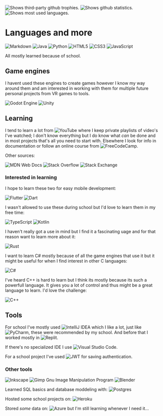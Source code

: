 <picture>
  <source media="(prefers-color-scheme: light)" srcset="https://github-profile-trophy.vercel.app/?username=GreenMan36&no-bg=true&no-frame=true&margin-w=15&column=-1">
  <source media="(prefers-color-scheme: dark)" srcset="https://github-profile-trophy.vercel.app/?username=GreenMan36&theme=onestar&no-bg=true&no-frame=true&margin-w=15&column=-1">
  <img alt="Shows third-party github trophies." src="https://github-profile-trophy.vercel.app/?username=GreenMan36&theme=for-the-badge&no-bg=true&no-frame=true&margin-w=15&column=-1">
</picture>

<picture>
  <source media="(prefers-color-scheme: light)" srcset="https://github-readme-stats.vercel.app/api?username=GreenMan36&show_icons=true&hide_border=true&border_radius=32&disable_animations=true&include_all_commits=true">
  <source media="(prefers-color-scheme: dark)" srcset="https://github-readme-stats.vercel.app/api?username=GreenMan36&show_icons=true&theme=dark&hide_border=true&border_radius=32&disable_animations=true&include_all_commits=true">
  <img alt="Shows github statistics." src="https://github-profile-trophy.vercel.app/?username=GreenMan36&theme=for-the-badge&no-bg=true&no-frame=true&margin-w=15&column=-1">
</picture>
<picture>
  <source media="(prefers-color-scheme: light)" srcset="https://github-readme-stats.vercel.app/api/top-langs/?username=GreenMan36&langs_count=10&show_icons=true&&hide_border=true&border_radius=32&disable_animations=true&include_all_commits=true&layout=compact#gh-light-mode-only">
  <source media="(prefers-color-scheme: dark)" srcset="https://github-readme-stats.vercel.app/api/top-langs/?username=GreenMan36&langs_count=10&show_icons=true&&hide_border=true&border_radius=32&disable_animations=true&include_all_commits=true&layout=compact#gh-dark-mode-only">
  <img alt="Shows most used languages." src="https://github-readme-stats.vercel.app/api/top-langs/?username=GreenMan36&langs_count=10&show_icons=true&&hide_border=true&border_radius=32&disable_animations=true&include_all_commits=true&layout=compact#gh-light-mode-only">
</picture>


# Languages and more
![Markdown](https://img.shields.io/badge/markdown-%23000000.svg?style=for-the-badge&logo=markdown&logoColor=white)
![Java](https://img.shields.io/badge/java-%23ED8B00.svg?style=for-the-badge&logo=java&logoColor=white)
![Python](https://img.shields.io/badge/python-3670A0?style=for-the-badge&logo=python&logoColor=ffdd54) ![HTML5](https://img.shields.io/badge/html5-%23E34F26.svg?style=for-the-badge&logo=html5&logoColor=white)
![CSS3](https://img.shields.io/badge/css3-%231572B6.svg?style=for-the-badge&logo=css3&logoColor=white)
![JavaScript](https://img.shields.io/badge/javascript-%23323330.svg?style=for-the-badge&logo=javascript&logoColor=%23F7DF1E)

All mostly learned because of school.

## Game engines
I havent used these engines to create games however I know my way around them and am interested in working with them for multiple future personal projects from VR games to tools.

![Godot Engine](https://img.shields.io/badge/GODOT-%23FFFFFF.svg?style=for-the-badge&logo=godot-engine)
![Unity](https://img.shields.io/badge/unity-%23000000.svg?style=for-the-badge&logo=unity&logoColor=white)


## Learning

I tend to learn a lot from ![YouTube](https://img.shields.io/badge/YouTube-%23FF0000.svg?style=flat&logo=YouTube&logoColor=white) where I keep private playlists of video's I've watched; I don't know everything but I do know what _can_ be done and in most projects that's all you need to start with. Elsewhere I look for info in documentation or follow an online course from ![FreeCodeCamp](https://img.shields.io/badge/Freecodecamp-%23123.svg?&style=flat&logo=freecodecamp&logoColor=green).

Other sources:

![MDN Web Docs](https://img.shields.io/badge/MDN_Web_Docs-black?style=for-the-badge&logo=mdnwebdocs&logoColor=white) ![Stack Overflow](https://img.shields.io/badge/-Stackoverflow-FE7A16?style=for-the-badge&logo=stack-overflow&logoColor=white) ![Stack Exchange](https://img.shields.io/badge/StackExchange-%23ffffff.svg?style=for-the-badge&logo=StackExchange&logoColor=white)

### Interested in learning
I hope to learn these two for easy mobile development:

![Flutter](https://img.shields.io/badge/Flutter-%2302569B.svg?style=for-the-badge&logo=Flutter&logoColor=white)
![Dart](https://img.shields.io/badge/dart-%230175C2.svg?style=for-the-badge&logo=dart&logoColor=white)

I wasn't allowed to use these during school but I'd love to learn them in my free time:

![TypeScript](https://img.shields.io/badge/typescript-%23007ACC.svg?style=for-the-badge&logo=typescript&logoColor=white)
![Kotlin](https://img.shields.io/badge/kotlin-%230095D5.svg?style=for-the-badge&logo=kotlin&logoColor=white)

I haven't really got a use in mind but I find it a fascinating 
uage and for that reason want to learn more about it:

![Rust](https://img.shields.io/badge/rust-%23000000.svg?style=for-the-badge&logo=rust&logoColor=white)

I want to learn C# mostly because of all the game engines that use it but it might be useful for when I find interest in other C languages:

![C#](https://img.shields.io/badge/c%23-%23239120.svg?style=for-the-badge&logo=c-sharp&logoColor=white)

I've heard C++ is hard to learn but I think its mostly because its such a powerfull language. It gives you a lot of control and thus might be a great language to learn. I'd love the challenge:

![C++](https://img.shields.io/badge/c++-%2300599C.svg?style=for-the-badge&logo=c%2B%2B&logoColor=white)

## Tools
For school I've mostly used ![IntelliJ IDEA](https://img.shields.io/badge/IntelliJIDEA-000000.svg?style=flat&logo=intellij-idea&logoColor=white) which I like a lot, just like ![PyCharm](https://img.shields.io/badge/pycharm-143?style=flat&logo=pycharm&logoColor=black&color=black&labelColor=green), these were recommended by my school. And before that I worked mostly in ![Replit](https://img.shields.io/badge/Replit-DD1200?style=flat&logo=Replit&logoColor=white).

If there's no specialized IDE I use ![Visual Studio Code](https://img.shields.io/badge/Visual%20Studio%20Code-0078d7.svg?style=flat&logo=visual-studio-code&logoColor=white).

For a school project I've used ![JWT](https://img.shields.io/badge/JWT-black?style=flat&logo=JSON%20web%20tokens) for saving authentication.


### Other tools
![Inkscape](https://img.shields.io/badge/Inkscape-e0e0e0?style=for-the-badge&logo=inkscape&logoColor=080A13)
![Gimp Gnu Image Manipulation Program](https://img.shields.io/badge/Gimp-657D8B?style=for-the-badge&logo=gimp&logoColor=FFFFFF)
![Blender](https://img.shields.io/badge/blender-%23F5792A.svg?style=for-the-badge&logo=blender&logoColor=white)

Learned SQL basics and database moddeling with: ![Postgres](https://img.shields.io/badge/postgres-%23316192.svg?style=flat&logo=postgresql&logoColor=white)

Hosted some school projects on: 
![Heroku](https://img.shields.io/badge/heroku-%23430098.svg?style=flat&logo=heroku&logoColor=white)

Stored _some_ data on: 
![Azure](https://img.shields.io/badge/azure-%230072C6.svg?style=flat&logo=microsoftazure&logoColor=white) but I'm still learning whenever I need it...
